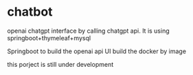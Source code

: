 # chatbot
openai chatgpt interface by calling chatgpt api. It is using springboot+thymeleaf+mysql

Springboot to build the openai api UI 
build the docker by image

this porject is still under development
